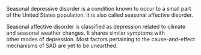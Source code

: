 Seasonal depressive disorder is a condition known to occur to a small part of the United States population. It is also called seasonal affective disorder.

Seasonal affective disorder is classified as depression related to climate and seasonal weather changes. It shares similar symptoms with other modes of depression. Most factors pertaining to the cause-and-effect mechanisms of SAD are yet to be unearthed.